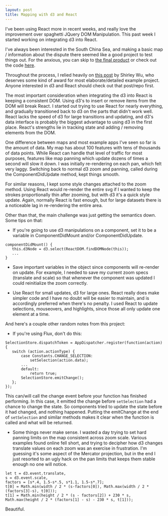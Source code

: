 ```yaml
---
layout: post
title: Mapping with d3 and React
---
```

I've been using React more in recent weeks, and really love the improvement over spaghetti JQuery DOM Manipulation. This past week I started working on integrating d3 into React. 

I've always been interested in the South China Sea, and making a basic map / information about the dispute there seemed like a good project to test things out. For the anxious, you can skip to [the final product](http://southchinasea.co) or check out the code [here](http://github.com/caacree/South-China-Sea). 
 
Throughout the process, I relied heavily on [this post](https://medium.com/@sxywu/on-d3-react-and-a-little-bit-of-flux-88a226f328f3#.3x0r5vagi) by Shirley Wu, who deserves some kind of award for most elaborate/detailed example project. Anyone interested in d3 and React should check out that post/repo first. 

The most important consideration when integrating the d3 into React is keeping a consistent DOM. Using d3's to insert or remove items from the DOM will break React. I started out trying to use React for nearly everything, and gradually transitioned back to d3 on the parts that didn't work well. React lacks the speed of d3 for large transitions and updating, and d3's data interface is probably the biggest advantage to using d3 in the first place. React's strengths lie in tracking state and adding / removing elements from the DOM. 

One difference between maps and most example apps I've seen so far is the amount of data. My map has about 100 features with tens of thousands of data points. While React can handle that level of traffic for most purposes, features like map panning which update dozens of times a second will slow it down. I was initially re-rendering on each pan, which felt very laggy. Switching back to normal d3 zoom and panning, called during the ComponentDidUpdate method, kept things smooth. 

For similar reasons, I kept some style changes attached to the zoom method. Using React would re-render the entire svg if I wanted to keep the strokes proportionally thin after zooming, but with d3 it's a quick style update. Again, normally React is fast enough, but for large datasets there is a noticeable lag in re-rendering the entire area. 

Other than that, the main challenge was just getting the semantics down. Some tips on that:

* If you're going to use d3 manipulations on a component, set it to be a variable in ComponentDidMount and/or ComponentDidUpdate.  

 ```  
componentDidMount() {
	this.d3Node = d3.select(ReactDOM.findDOMNode(this));
	...
}
 ```
 
* Save important variables in the object since components will re-render on update. For example, I needed to save my current zoom specs (translate and scale) so that whenever the component was updated I could reinitialize the zoom correctly. 

* Use React for small updates, d3 for large ones. React really does make simpler code and I have no doubt will be easier to maintain, and is accordingly preferred when there's no penalty. I used React to update selections, mouseovers, and highlights, since those all only update one element at a time. 

And here's a couple other random notes from this project:

* If you're using Flux, don't do this:  

 ```
SelectionStore.dispatchToken = AppDispatcher.register(function(action){
	switch (action.actionType) {
		case Constants.CHANGE_SELECTION:
			setSelection(action.data);
		...
		default: 
			return true;
		SelectionStore.emitChange();
	};
 });
 ```
 This can/will call the change event before your function has finished performing. In this case, it emitted the change before `setSelection` had a chance to change the state. So components tried to update the state before it had changed, and nothing happened. Putting the emitChange at the end of `setSelection` and similar methods makes it clear when the function is called and what will be returned. 
 
* Some things never make sense. I wasted a day trying to set hard panning limits on the map consistent across zoom scale. Various examples found online fell short, and trying to decipher how d3 changes translate values on each zoom was an exercise in frustration. I'm guessing it's some aspect of the Mercator projection, but in the end I just resorted to an ugly hack on the pan limits that keeps them stable enough no one will notice.

 ```
let t = d3.event.translate,
s = d3.event.scale,
factors = [s*.4, 1.5-s*.5, s*1.1, 1.5-s*.7];
t[0] = Math.min(width / 2 * (s-factors[0]), Math.max(width / 2 * (factors[3]-s), t[0]));
t[1] = Math.min(height / 2 * (s - factors[2]) + 230 * s, Math.max(height / 2 * (factors[1] - s) - 230 * s, t[1]));
```
 Beautiful. 
